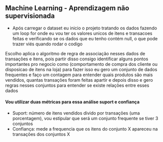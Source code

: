 Machine Learning - Aprendizagem não supervisionada
------------------------------------------------------------------------------------------------------------------------------------------
- Após carregar o dataset eu inicio o projeto tratando os dados fazendo um loop for onde eu vou ter os valores unicos de itens e transacoes feitas e verificando se os dados que eu tenho contém null, o que pode trazer viés quando rodar o codigo

Escolho aplica o algoritmo de regra de associação nesses dados de transações e itens, pois partir disso consigo identificar alguns pontos importantes pro negocio como (comportamento de compra dos cliente ou disposicao de itens na loja)
para fazer isso eu gero um conjunto de dados frequentes e faço um contagem para entender quais produtos são mais vendidos, quantas transações foram feitas apartir e depois  disso e gero regras nesses conjuntos para entender se existe relações entre esses dados 

#### Vou utilizar duas métricas para essa análise suport e confiança

- Suport: número de itens vendidos divido por transações (uma porcentagem), vou estipular que será um conjunto frequente se tiver 3 conjuntos
- Confiança: mede a frequencia que os itens do conjunto X apareceu na transações dos conjuntos X
